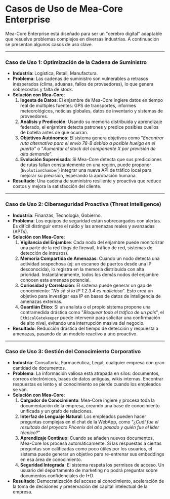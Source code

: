 # Casos de Uso de Mea-Core Enterprise

Mea-Core Enterprise está diseñado para ser un "cerebro digital" adaptable que resuelve problemas complejos en diversas industrias. A continuación se presentan algunos casos de uso clave.

---

### Caso de Uso 1: Optimización de la Cadena de Suministro

- **Industria**: Logística, Retail, Manufactura.
- **Problema**: Las cadenas de suministro son vulnerables a retrasos inesperados (clima, aduanas, fallos de proveedores), lo que genera sobrecostos y falta de stock.
- **Solución con Mea-Core**:
  1. **Ingesta de Datos**: El enjambre de Mea-Core ingiere datos en tiempo real de múltiples fuentes: GPS de transportes, informes meteorológicos, noticias globales, datos de inventario y sistemas de proveedores.
  2. **Análisis y Predicción**: Usando su memoria distribuida y aprendizaje federado, el enjambre detecta patrones y predice posibles cuellos de botella antes de que ocurran.
  3. **Objetivos Autónomos**: El sistema genera objetivos como "*Encontrar ruta alternativa para el envío 78-B debido a posible huelga en el puerto*" o "*Aumentar el stock del componente X por previsión de alta demanda*".
  4. **Evolución Supervisada**: Si Mea-Core detecta que sus predicciones de rutas fallan constantemente en una región, puede proponer (`EvolutionChamber`) integrar una nueva API de tráfico local para mejorar su precisión, esperando la aprobación humana.
- **Resultado**: Una cadena de suministro resiliente y proactiva que reduce costos y mejora la satisfacción del cliente.

---

### Caso de Uso 2: Ciberseguridad Proactiva (Threat Intelligence)

- **Industria**: Finanzas, Tecnología, Gobierno.
- **Problema**: Los equipos de seguridad están sobrecargados con alertas. Es difícil distinguir entre el ruido y las amenazas reales y avanzadas (APTs).
- **Solución con Mea-Core**:
  1. **Vigilancia del Enjambre**: Cada nodo del enjambre puede monitorizar una parte de la red (logs de firewall, tráfico de red, sistemas de detección de intrusos).
  2. **Memoria Compartida de Amenazas**: Cuando un nodo detecta una actividad sospechosa (ej: un escaneo de puertos desde una IP desconocida), lo registra en la memoria distribuida con alta prioridad. Instantáneamente, todos los demás nodos del enjambre conocen esta amenaza potencial.
  3. **Curiosidad y Correlación**: El sistema puede generar un gap de conocimiento: "*No sé si la IP 1.2.3.4 es maliciosa*". Esto crea un objetivo para investigar esa IP en bases de datos de inteligencia de amenazas externas.
  4. **Guardián Ético**: Si un analista o el propio sistema propone una contramedida drástica como "*Bloquear todo el tráfico de un país*", el `EthicalGatekeeper` puede intervenir para solicitar una confirmación de alto nivel, evitando una interrupción masiva del negocio.
- **Resultado**: Reducción drástica del tiempo de detección y respuesta a amenazas, pasando de un modelo reactivo a uno proactivo.

---

### Caso de Uso 3: Gestión del Conocimiento Corporativo

- **Industria**: Consultoría, Farmacéutica, Legal, cualquier empresa con gran cantidad de documentos.
- **Problema**: La información valiosa está atrapada en silos: documentos, correos electrónicos, bases de datos antiguas, wikis internas. Encontrar respuestas es lento y el conocimiento se pierde cuando los empleados se van.
- **Solución con Mea-Core**:
  1. **Cargador de Conocimiento**: Mea-Core ingiere y procesa toda la documentación de la empresa, creando una base de conocimiento unificada y un grafo de relaciones.
  2. **Interfaz de Lenguaje Natural**: Los empleados pueden hacer preguntas complejas en el chat de la WebApp, como "*¿Cuál fue el resultado del proyecto Phoenix del año pasado y quién fue el líder técnico?*"
  3. **Aprendizaje Continuo**: Cuando se añaden nuevos documentos, Mea-Core los procesa automáticamente. Si las respuestas a ciertas preguntas son calificadas como poco útiles por los usuarios, el sistema puede generar un objetivo para re-entrenar sus embeddings en esa área de conocimiento.
  4. **Seguridad Integrada**: El sistema respeta los permisos de acceso. Un usuario del departamento de marketing no podrá preguntar sobre documentos confidenciales de I+D.
- **Resultado**: Democratización del acceso al conocimiento, aceleración de la toma de decisiones y preservación del capital intelectual de la empresa.
